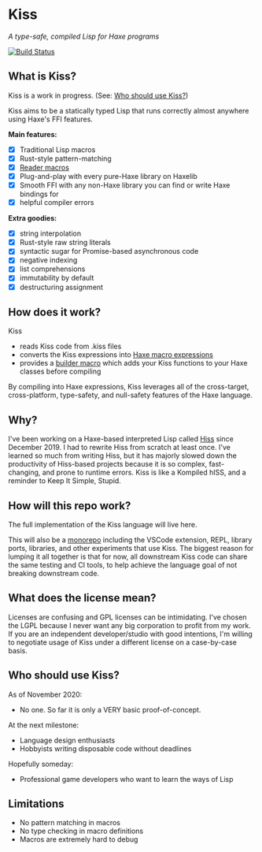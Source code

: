 # Kiss

*A type-safe, compiled Lisp for Haxe programs*

[![Build Status](https://github.com/NQNStudios/kisslang/actions/workflows/test.yml/badge.svg)](https://github.com/NQNStudios/kisslang/actions/workflows/test.yml)

## What is Kiss?

Kiss is a work in progress. (See: [Who should use Kiss?](#who-should-use-kiss))

Kiss aims to be a statically typed Lisp that runs correctly almost anywhere using Haxe's FFI features.

**Main features:**

- [x] Traditional Lisp macros
- [x] Rust-style pattern-matching
- [x] [Reader macros](https://gist.github.com/chaitanyagupta/9324402)
- [x] Plug-and-play with every pure-Haxe library on Haxelib
- [x] Smooth FFI with any non-Haxe library you can find or write Haxe bindings for
- [x] helpful compiler errors

**Extra goodies:**

- [x] string interpolation
- [x] Rust-style raw string literals
- [x] syntactic sugar for Promise-based asynchronous code
- [x] negative indexing
- [x] list comprehensions
- [x] immutability by default
- [x] destructuring assignment

## How does it work?

Kiss

* reads Kiss code from .kiss files
* converts the Kiss expressions into [Haxe macro expressions](https://api.haxe.org/haxe/macro/Expr.html)
* provides a [builder macro](https://haxe.org/manual/macro-type-building.html) which adds your Kiss functions to your Haxe classes before compiling

By compiling into Haxe expressions, Kiss leverages all of the cross-target, cross-platform, type-safety, and null-safety features of the Haxe language.

## Why?

I've been working on a Haxe-based interpreted Lisp called [Hiss](https://github.com/hissvn/hiss) since December 2019. I had to rewrite Hiss from scratch at least once. I've learned so much from writing Hiss, but it has majorly slowed down the productivity of Hiss-based projects because it is so complex, fast-changing, and prone to runtime errors. Kiss is like a Kompiled hISS, and a reminder to Keep It Simple, Stupid.

## How will this repo work?

The full implementation of the Kiss language will live here.

This will also be a [monorepo](https://danluu.com/monorepo/) including the VSCode extension, REPL, library ports, libraries, and other experiments that use Kiss. The biggest reason for lumping it all together is that for now, all downstream Kiss code can share the same testing and CI tools, to help achieve the language goal of not breaking downstream code.

## What does the license mean?

Licenses are confusing and GPL licenses can be intimidating. I've chosen the LGPL because I never want any big corporation to profit from my work. If you are an independent developer/studio with good intentions, I'm willing to negotiate usage of Kiss under a different license on a case-by-case basis.

## Who should use Kiss?

As of November 2020:

* No one. So far it is only a VERY basic proof-of-concept.

At the next milestone:

* Language design enthusiasts
* Hobbyists writing disposable code without deadlines

Hopefully someday:

* Professional game developers who want to learn the ways of Lisp

## Limitations

* No pattern matching in macros
* No type checking in macro definitions
* Macros are extremely hard to debug